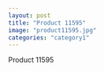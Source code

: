 ```yaml
---
layout: post
title: "Product 11595"
image: "product11595.jpg"
categories: "category1"
---
```

Product 11595
